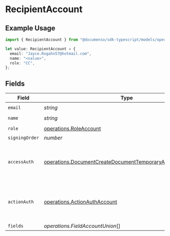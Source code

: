 # RecipientAccount

## Example Usage

```typescript
import { RecipientAccount } from "@documenso/sdk-typescript/models/operations";

let value: RecipientAccount = {
  email: "Jayce.Rogahn57@hotmail.com",
  name: "<value>",
  role: "CC",
};
```

## Fields

| Field                                                                                                                                      | Type                                                                                                                                       | Required                                                                                                                                   | Description                                                                                                                                |
| ------------------------------------------------------------------------------------------------------------------------------------------ | ------------------------------------------------------------------------------------------------------------------------------------------ | ------------------------------------------------------------------------------------------------------------------------------------------ | ------------------------------------------------------------------------------------------------------------------------------------------ |
| `email`                                                                                                                                    | *string*                                                                                                                                   | :heavy_check_mark:                                                                                                                         | N/A                                                                                                                                        |
| `name`                                                                                                                                     | *string*                                                                                                                                   | :heavy_check_mark:                                                                                                                         | N/A                                                                                                                                        |
| `role`                                                                                                                                     | [operations.RoleAccount](../../models/operations/roleaccount.md)                                                                           | :heavy_check_mark:                                                                                                                         | N/A                                                                                                                                        |
| `signingOrder`                                                                                                                             | *number*                                                                                                                                   | :heavy_minus_sign:                                                                                                                         | N/A                                                                                                                                        |
| `accessAuth`                                                                                                                               | [operations.DocumentCreateDocumentTemporaryAccessAuthRequest](../../models/operations/documentcreatedocumenttemporaryaccessauthrequest.md) | :heavy_minus_sign:                                                                                                                         | The type of authentication required for the recipient to access the document.                                                              |
| `actionAuth`                                                                                                                               | [operations.ActionAuthAccount](../../models/operations/actionauthaccount.md)                                                               | :heavy_minus_sign:                                                                                                                         | The type of authentication required for the recipient to sign the document.                                                                |
| `fields`                                                                                                                                   | *operations.FieldAccountUnion*[]                                                                                                           | :heavy_minus_sign:                                                                                                                         | N/A                                                                                                                                        |